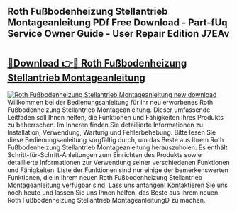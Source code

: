 ## Roth Fußbodenheizung Stellantrieb Montageanleitung PDf Free Download - Part-fUq Service Owner Guide - User Repair Edition J7EAv

# <h2><a href="http://df89tlw.blite.top/?on=Roth+Fu%c3%9fbodenheizung+Stellantrieb+Montageanleitung">🔗Download 👉🔴 Roth Fußbodenheizung Stellantrieb Montageanleitung</a></h2>

[![Roth Fußbodenheizung Stellantrieb Montageanleitung new download](https://i.imgur.com/lujVjoI.png)](http://df89tlw.blite.top/?on=Roth+Fu%c3%9fbodenheizung+Stellantrieb+Montageanleitung)
Willkommen bei der Bedienungsanleitung für Ihr neu erworbenes Roth Fußbodenheizung Stellantrieb Montageanleitung. Dieser umfassende Leitfaden soll Ihnen helfen, die Funktionen und Fähigkeiten Ihres Produkts zu beherrschen. Im Inneren finden Sie detaillierte Informationen zu Installation, Verwendung, Wartung und Fehlerbehebung. Bitte lesen Sie diese Bedienungsanleitung sorgfältig durch, um das Beste aus Ihrem Roth Fußbodenheizung Stellantrieb Montageanleitung herauszuholen. Es enthält Schritt-für-Schritt-Anleitungen zum Einrichten des Produkts sowie detaillierte Informationen zur Verwendung seiner verschiedenen Funktionen und Fähigkeiten. Liste der Funktionen sind nur einige der bemerkenswerten Funktionen, die in Ihrem neuen Roth Fußbodenheizung Stellantrieb Montageanleitung verfügbar sind. Lass uns anfangen! Kontaktieren Sie uns noch heute und lassen Sie uns Ihnen helfen, das Beste aus Ihrem neuen Roth Fußbodenheizung Stellantrieb MontageanleitungD zu machen.
